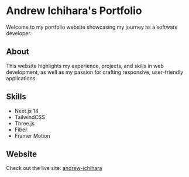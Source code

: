 # Andrew Ichihara's Portfolio

Welcome to my portfolio website showcasing my journey as a software developer.

## About

This website highlights my experience, projects, and skills in web development, as well as my passion for crafting responsive, user-friendly applications.

## Skills

- Next.js 14
- TailwindCSS
- Three.js
- Fiber
- Framer Motion

## Website

Check out the live site: [andrew-ichihara](https://andrew-ichihara.vercel.app/)

